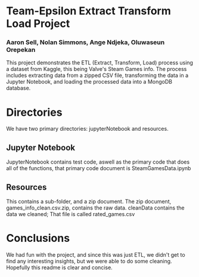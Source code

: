 # Team-Epsilon Extract Transform Load Project
### Aaron Sell, Nolan Simmons, Ange Ndjeka, Oluwaseun Orepekan
This project demonstrates the ETL (Extract, Transform, Load) process using a dataset from Kaggle, this being Valve's Steam Games info. The process includes extracting data from a zipped CSV file, transforming the data in a Jupyter Notebook, and loading the processed data into a MongoDB database.

# Directories
We have two primary directories: jupyterNotebook and resources.
## Jupyter Notebook
JupyterNotebook contains test code, aswell as the primary code that does all of the functions,
that primary code document is SteamGamesData.ipynb
## Resources
This contains a sub-folder, and a zip document. The zip document, games_info_clean.csv.zip, contains the raw data. cleanData contains the data we cleaned;
That file is called rated_games.csv

# Conclusions
We had fun with the project, and since this was just ETL, we didn't get to find any interesting insights, but we were able to do some cleaning.
Hopefully this readme is clear and concise.
